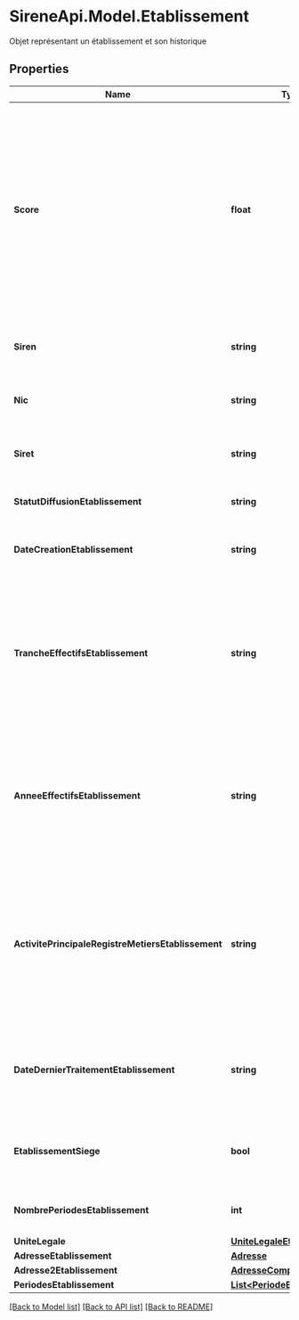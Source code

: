 # SireneApi.Model.Etablissement
Objet représentant un établissement et son historique

## Properties

Name | Type | Description | Notes
------------ | ------------- | ------------- | -------------
**Score** | **float** | Score de l&#39;élément parmi l&#39;ensemble des éléments répondant à la requête, plus le score est élevé, plus l&#39;élément est haut placé. Le score n&#39;a pas de signification en dehors de la requête et n&#39;est pas comparable aux score d&#39;autres requêtes | [optional] 
**Siren** | **string** | Numéro Siren de l&#39;entreprise à laquelle appartient l&#39;établissement | [optional] 
**Nic** | **string** | Numéro interne de classement de l&#39;établissement | [optional] 
**Siret** | **string** | Numéro Siret de l’établissement (toujours renseigné) | [optional] 
**StatutDiffusionEtablissement** | **string** | Statut de diffusion de l&#39;établissement | [optional] 
**DateCreationEtablissement** | **string** | Date de création de l&#39;établissement, format AAAA-MM-JJ | [optional] 
**TrancheEffectifsEtablissement** | **string** | Tranche d’effectif salarié de l’établissement, valorisée uniquement si l’année correspondante est supérieure ou égale à l’année d’interrogation -3 (sinon, NN) | [optional] 
**AnneeEffectifsEtablissement** | **string** | Année de la tranche d’effectif salarié de l’établissement, valorisée uniquement si l&#39;année est supérieure ou égale à l’année d’interrogation -3 (sinon, null) | [optional] 
**ActivitePrincipaleRegistreMetiersEtablissement** | **string** | Code de l’activité exercée par l’artisan inscrit au registre des métiers. L’APRM est codifiée selon la nomenclature d’Activités Française de l’Artisanat (NAFA) | [optional] 
**DateDernierTraitementEtablissement** | **string** | Date de la dernière mise à jour effectuée au répertoire Sirene sur le Siret concerné (AAAA-MM-JJTHH:MM:SS) | [optional] 
**EtablissementSiege** | **bool** | Indicatrice précisant si le Siret est celui de l’établissement siège ou non | [optional] 
**NombrePeriodesEtablissement** | **int** | Nombre de périodes dans la vie de l&#39;établissement | [optional] 
**UniteLegale** | [**UniteLegaleEtablissement**](UniteLegaleEtablissement.md) |  | [optional] 
**AdresseEtablissement** | [**Adresse**](Adresse.md) |  | [optional] 
**Adresse2Etablissement** | [**AdresseComplementaire**](AdresseComplementaire.md) |  | [optional] 
**PeriodesEtablissement** | [**List&lt;PeriodeEtablissement&gt;**](PeriodeEtablissement.md) |  | [optional] 

[[Back to Model list]](../README.md#documentation-for-models) [[Back to API list]](../README.md#documentation-for-api-endpoints) [[Back to README]](../README.md)

